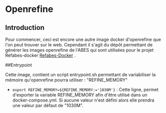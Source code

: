 # Openrefine

## Introduction 

Pour commencer, ceci est encore une autre image docker d'openrefine que l'on peut trouver sur le web. Cependant il s'agit du dépôt permettant de générer les images openrefine de l'ABES qui sont utilisées pour le projet Refabes-docker  [Refabes-Docker](https://github.com/abes-esr/refabes-docker) .

##Entrypoint

Cette image, contient un script entrypoint.sh permettant de variabiliser la mémoire qu'openrefine pourra utiliser : "REFINE_MEMORY"

- `export REFINE_MEMORY=${REFINE_MEMORY:='1030M'}` : Cette ligne, permet d'exporter la variable REFINE_MEMORY afin d'être utilisé dans un docker-compose.yml. Si aucune valeur n'est défini alors elle prendra une valeur par défaut de "1030M".

  

